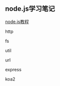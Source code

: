 ## node.js学习笔记

[node.js教程](http://www.runoob.com/nodejs/nodejs-tutorial.html)

http

fs

util

url 

express

koa2